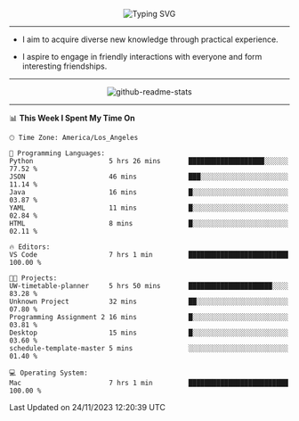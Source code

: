 <p align="center">
  <img src="https://readme-typing-svg.demolab.com?font=Fira+Code&weight=500&size=32&duration=2500&pause=1600&center=true&vCenter=true&random=false&width=1024&height=64&lines=Hi+there+%F0%9F%91%8B;I'm+delighted+you+could+make+it+here+%F0%9F%8E%89;I'm+Harry%2C+a+college+student+still+finding+my+way" alt="Typing SVG" />
</p>


---


- I aim to acquire diverse new knowledge through practical experience.

- I aspire to engage in friendly interactions with everyone and form interesting friendships.


---


<p align="center">
  <img src="https://github-readme-stats.vercel.app/api?username=Harry-Jing&show_icons=true" alt="github-readme-stats"/>
</p>


---

<!--START_SECTION:waka-->
📊 **This Week I Spent My Time On** 

```text
🕑︎ Time Zone: America/Los_Angeles

💬 Programming Languages: 
Python                   5 hrs 26 mins       ███████████████████░░░░░░   77.52 % 
JSON                     46 mins             ███░░░░░░░░░░░░░░░░░░░░░░   11.14 % 
Java                     16 mins             █░░░░░░░░░░░░░░░░░░░░░░░░   03.87 % 
YAML                     11 mins             █░░░░░░░░░░░░░░░░░░░░░░░░   02.84 % 
HTML                     8 mins              █░░░░░░░░░░░░░░░░░░░░░░░░   02.11 % 

🔥 Editors: 
VS Code                  7 hrs 1 min         █████████████████████████   100.00 % 

🐱‍💻 Projects: 
UW-timetable-planner     5 hrs 50 mins       █████████████████████░░░░   83.28 % 
Unknown Project          32 mins             ██░░░░░░░░░░░░░░░░░░░░░░░   07.80 % 
Programming Assignment 2 16 mins             █░░░░░░░░░░░░░░░░░░░░░░░░   03.81 % 
Desktop                  15 mins             █░░░░░░░░░░░░░░░░░░░░░░░░   03.60 % 
schedule-template-master 5 mins              ░░░░░░░░░░░░░░░░░░░░░░░░░   01.40 % 

💻 Operating System: 
Mac                      7 hrs 1 min         █████████████████████████   100.00 % 
```


 Last Updated on 24/11/2023 12:20:39 UTC
<!--END_SECTION:waka-->
